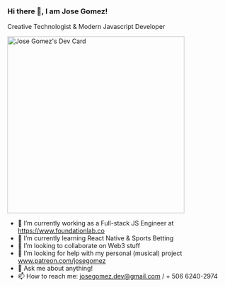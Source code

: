### Hi there 👋, I am Jose Gomez!
Creative Technologist & Modern Javascript Developer

<a href="https://app.daily.dev/astrofreakazoid"><img src="https://github.com/josegomez-dev/josegomez-dev/blob/master/devcard.svg" width="400" alt="Jose Gomez's Dev Card"/></a>

- 🔭 I’m currently working as a Full-stack JS Engineer at https://www.foundationlab.co
- 🌱 I’m currently learning React Native & Sports Betting
- 👯 I’m looking to collaborate on Web3 stuff
- 🤔 I’m looking for help with my personal (musical) project www.patreon.com/josegomez
- 💬 Ask me about anything!
- 📫 How to reach me: josegomez.dev@gmail.com / + 506 6240-2974
